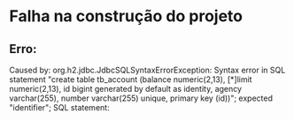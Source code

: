 # Falha na construção do projeto
## Erro:
Caused by: org.h2.jdbc.JdbcSQLSyntaxErrorException: Syntax error in SQL statement "create table tb_account (balance numeric(2,13), [*]limit numeric(2,13), id bigint generated by default as identity, agency varchar(255), number varchar(255) unique, primary key (id))"; expected "identifier"; SQL statement:

